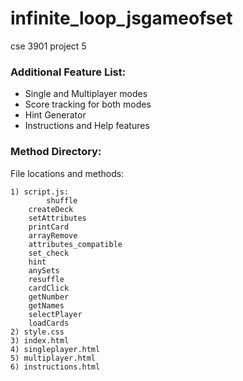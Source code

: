 # infinite_loop_jsgameofset
cse 3901 project 5

### Additional Feature List:

- Single and Multiplayer modes
- Score tracking for both modes
- Hint Generator
- Instructions and Help features 

### Method Directory:

File locations and methods:

    1) script.js:
            shuffle 
	    createDeck
	    setAttributes
	    printCard
	    arrayRemove
   	    attributes_compatible
	    set_check
	    hint
	    anySets
	    resuffle
	    cardClick
	    getNumber
	    getNames
	    selectPlayer
	    loadCards
    2) style.css
    3) index.html
    4) singleplayer.html
    5) multiplayer.html
    6) instructions.html
